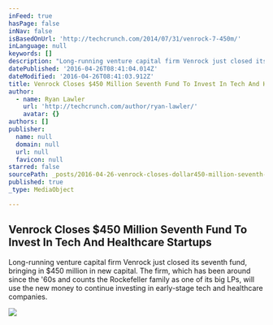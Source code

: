 ```yaml
---
inFeed: true
hasPage: false
inNav: false
isBasedOnUrl: 'http://techcrunch.com/2014/07/31/venrock-7-450m/'
inLanguage: null
keywords: []
description: "Long-running venture capital firm Venrock just closed its seventh fund, bringing in $450 million in new capital. The firm, which has been around since the '60s and counts the Rockefeller family as one of its big LPs, will use the new money to continue investing in early-stage tech and healthcare companies."
datePublished: '2016-04-26T08:41:04.014Z'
dateModified: '2016-04-26T08:41:03.912Z'
title: Venrock Closes $450 Million Seventh Fund To Invest In Tech And Healthcare Startups
author:
  - name: Ryan Lawler
    url: 'http://techcrunch.com/author/ryan-lawler/'
    avatar: {}
authors: []
publisher:
  name: null
  domain: null
  url: null
  favicon: null
starred: false
sourcePath: _posts/2016-04-26-venrock-closes-dollar450-million-seventh-fund-to-invest-in-tech-a.md
published: true
_type: MediaObject

---
```

<article style=""><h1>Venrock Closes $450 Million Seventh Fund To Invest In Tech And Healthcare Startups</h1><p>Long-running venture capital firm Venrock just closed its seventh fund, bringing in $450 million in new capital. The firm, which has been around since the '60s and counts the Rockefeller family as one of its big LPs, will use the new money to continue investing in early-stage tech and healthcare companies.</p><img src="https://tctechcrunch2011.files.wordpress.com/2014/07/venrock-team.jpg?w=764&amp;h=400&amp;crop=1" /></article>